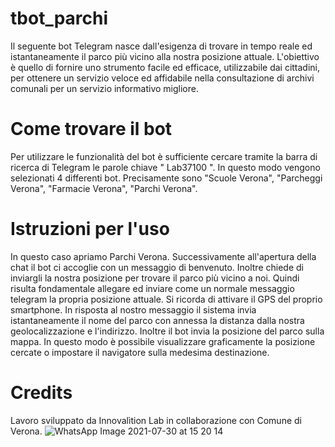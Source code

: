 # tbot_parchi
Il seguente bot Telegram nasce dall'esigenza di trovare in tempo reale ed istantaneamente il parco più vicino alla nostra posizione attuale. L'obiettivo è quello di fornire uno strumento facile ed efficace, utilizzabile dai cittadini, per ottenere un servizio veloce ed affidabile nella consultazione di archivi comunali per un servizio informativo migliore.
# Come trovare il bot
Per utilizzare le funzionalità del bot è sufficiente cercare tramite la barra di ricerca di Telegram le parole chiave " Lab37100 ". In questo modo vengono selezionati 4 differenti bot. Precisamente sono "Scuole Verona", "Parcheggi Verona", "Farmacie Verona", "Parchi Verona".
# Istruzioni per l'uso
In questo caso apriamo Parchi Verona. Successivamente all'apertura della chat il bot ci accoglie con un messaggio di benvenuto. Inoltre chiede di inviargli la nostra posizione per trovare il parco più vicino a noi. Quindi risulta fondamentale allegare ed inviare come un normale messaggio telegram la propria posizione attuale. Si ricorda di attivare il GPS del proprio smartphone. In risposta al nostro messaggio il sistema invia istantaneamente il nome del parco con annessa la distanza dalla nostra geolocalizzazione e l'indirizzo. Inoltre il bot invia la posizione del parco sulla mappa. In questo modo è possibile visualizzare graficamente la posizione cercate o impostare il navigatore sulla medesima destinazione.
# Credits
Lavoro sviluppato da Innovalìtion Lab in collaborazione con Comune di Verona.
![WhatsApp Image 2021-07-30 at 15 20 14](https://user-images.githubusercontent.com/87977853/127863204-46d984eb-4025-479b-b6e6-4bd8f8e38c5c.jpeg)
